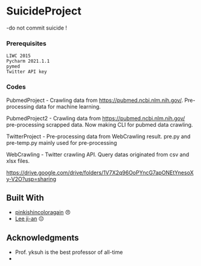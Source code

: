 # SuicideProject
-do not commit suicide !


### Prerequisites

```
LIWC 2015
Pycharm 2021.1.1
pymed
Twitter API key
```


<!-- ## Running / 실행

어떻게 테스트가 이 시스템에서 돌아가는지에 대한 설명을 합니다

### 테스트는 이런 식으로 동작합니다

왜 이렇게 동작하는지, 설명합니다

```
예시
``` -->

### Codes

PubmedProject - Crawling data from https://pubmed.ncbi.nlm.nih.gov/. Pre-processing data for machine learning.

PubmedProject2 - Crawling data from https://pubmed.ncbi.nlm.nih.gov/ pre-processing scrapped data. Now making CLI for pubmed data crawling.

TwitterProject - Pre-processing data from WebCrawling result. pre.py and pre-temp.py mainly used for pre-processing

WebCrawling - Twitter crawling API. Query datas originated from csv and xlsx files.

https://drive.google.com/drive/folders/1V7X2q96OoPYncG7apONEtYnesoXy-V2O?usp=sharing


## Built With

* [pinkishincoloragain](https://github.com/pinkishincoloragain) :angry:
* [Lee ji-an](https://github.com/lee-ji-an) :pensive:

## Acknowledgments

* Prof. yksuh is the best professor of all-time
* 
